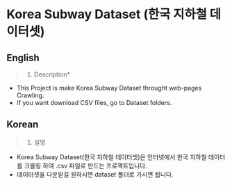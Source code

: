 # Korea Subway Dataset (한국 지하철 데이터셋)

## **English**

> 1. Description\*

- This Project is make Korea Subway Dataset throught web-pages Crawling.
- If you want download CSV files, go to Dataset folders.

## **Korean**

> 1. 설명

- Korea Subway Dataset(한국 지하철 데이터셋)은 인터넷에서 한국 지하철 데이터를 크롤링 하여 .csv 파일로 만드는 프로젝트입니다.
- 데이터셋을 다운받길 원하시면 dataset 폴더로 가시면 됩니다.
